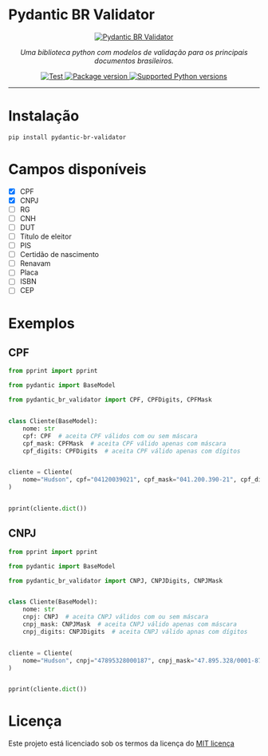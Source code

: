 # Pydantic BR Validator

<p align="center">
  <a href="https://sqlmodel.tiangolo.com"><img src="https://upload.wikimedia.org/wikipedia/commons/thumb/0/05/Flag_of_Brazil.svg/1600px-Flag_of_Brazil.svg.png" alt="Pydantic BR Validator"></a>
</p>
<p align="center">
    <em>Uma biblioteca python com modelos de validação para os principais documentos brasileiros.</em>
</p>
<p align="center">
<a href="https://github.com/hudsonbrendon/pydantic-br-validator/actions/workflows/pythonpackage.yml" target="_blank">
    <img src="https://github.com/hudsonbrendon/pydantic-br-validator/actions/workflows/pythonpackage.yml/badge.svg?branch=master" alt="Test">
</a>
<a href="https://pypi.org/project/pydantic-br-validator" target="_blank">
    <img src="https://img.shields.io/pypi/v/pydantic-br-validator?color=%2334D058&label=pypi%20package" alt="Package version">
</a>
<a href="https://pypi.org/project/pydantic-br-validator" target="_blank">
    <img src="https://img.shields.io/pypi/pyversions/pydantic-br-validator.svg?color=%2334D058" alt="Supported Python versions">
</a>
</p>

---

# Instalação

```bash
pip install pydantic-br-validator
```

# Campos disponíveis

- [x] CPF
- [x] CNPJ
- [ ] RG
- [ ] CNH
- [ ] DUT
- [ ] Título de eleitor
- [ ] PIS
- [ ] Certidão de nascimento
- [ ] Renavam
- [ ] Placa
- [ ] ISBN
- [ ] CEP

# Exemplos

## CPF

```python
from pprint import pprint

from pydantic import BaseModel

from pydantic_br_validator import CPF, CPFDigits, CPFMask


class Cliente(BaseModel):
    nome: str
    cpf: CPF  # aceita CPF válidos com ou sem máscara
    cpf_mask: CPFMask  # aceita CPF válido apenas com máscara
    cpf_digits: CPFDigits  # aceita CPF válido apenas com dígitos


cliente = Cliente(
    nome="Hudson", cpf="04120039021", cpf_mask="041.200.390-21", cpf_digits="04120039021"
)


pprint(cliente.dict())
```

## CNPJ

```python
from pprint import pprint

from pydantic import BaseModel

from pydantic_br_validator import CNPJ, CNPJDigits, CNPJMask


class Cliente(BaseModel):
    nome: str
    cnpj: CNPJ  # aceita CNPJ válidos com ou sem máscara
    cnpj_mask: CNPJMask  # aceita CNPJ válido apenas com máscara
    cnpj_digits: CNPJDigits  # aceita CNPJ válido apnas com dígitos


cliente = Cliente(
    nome="Hudson", cnpj="47895328000187", cnpj_mask="47.895.328/0001-87", cnpj_digits="47895328000187"
)


pprint(cliente.dict())
```

# Licença

Este projeto está licenciado sob os termos da licença do [MIT licença](https://en.wikipedia.org/wiki/MIT_License)
